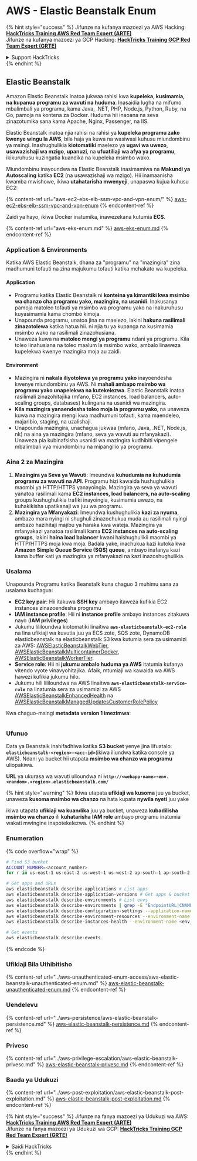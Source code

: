 # AWS - Elastic Beanstalk Enum

{% hint style="success" %}
Jifunze na kufanya mazoezi ya AWS Hacking:<img src="/.gitbook/assets/image.png" alt="" data-size="line">[**HackTricks Training AWS Red Team Expert (ARTE)**](https://training.hacktricks.xyz/courses/arte)<img src="/.gitbook/assets/image.png" alt="" data-size="line">\
Jifunze na kufanya mazoezi ya GCP Hacking: <img src="/.gitbook/assets/image (2).png" alt="" data-size="line">[**HackTricks Training GCP Red Team Expert (GRTE)**<img src="/.gitbook/assets/image (2).png" alt="" data-size="line">](https://training.hacktricks.xyz/courses/grte)

<details>

<summary>Support HackTricks</summary>

* Angalia [**mipango ya usajili**](https://github.com/sponsors/carlospolop)!
* **Jiunge na** 💬 [**kikundi cha Discord**](https://discord.gg/hRep4RUj7f) au [**kikundi cha telegram**](https://t.me/peass) au **tufuate** kwenye **Twitter** 🐦 [**@hacktricks\_live**](https://twitter.com/hacktricks\_live)**.**
* **Shiriki mbinu za udukuzi kwa kuwasilisha PRs kwa** [**HackTricks**](https://github.com/carlospolop/hacktricks) na [**HackTricks Cloud**](https://github.com/carlospolop/hacktricks-cloud) github repos.

</details>
{% endhint %}

## Elastic Beanstalk

Amazon Elastic Beanstalk inatoa jukwaa rahisi kwa **kupeleka, kusimamia, na kupanua programu za wavuti na huduma**. Inasaidia lugha na mifumo mbalimbali ya programu, kama Java, .NET, PHP, Node.js, Python, Ruby, na Go, pamoja na kontena za Docker. Huduma hii inaoana na seva zinazotumika sana kama Apache, Nginx, Passenger, na IIS.

Elastic Beanstalk inatoa njia rahisi na rahisi ya **kupeleka programu zako kwenye wingu la AWS**, bila haja ya kuwa na wasiwasi kuhusu miundombinu ya msingi. Inashughulikia **kiotomatiki** maelezo ya **ugavi wa uwezo**, **usawazishaji wa mzigo**, **upanuzi**, na **ufuatiliaji wa afya ya programu**, ikikuruhusu kuzingatia kuandika na kupeleka msimbo wako.

Miundombinu inayoundwa na Elastic Beanstalk inasimamiwa na **Makundi ya Autoscaling** katika **EC2** (na usawazishaji wa mzigo). Hii inamaanisha kwamba mwishowe, ikiwa **utahatarisha mwenyeji**, unapaswa kujua kuhusu EC2:

{% content-ref url="aws-ec2-ebs-elb-ssm-vpc-and-vpn-enum/" %}
[aws-ec2-ebs-elb-ssm-vpc-and-vpn-enum](aws-ec2-ebs-elb-ssm-vpc-and-vpn-enum/)
{% endcontent-ref %}

Zaidi ya hayo, ikiwa Docker inatumika, inawezekana kutumia **ECS**.

{% content-ref url="aws-eks-enum.md" %}
[aws-eks-enum.md](aws-eks-enum.md)
{% endcontent-ref %}

### Application & Environments

Katika AWS Elastic Beanstalk, dhana za "programu" na "mazingira" zina madhumuni tofauti na zina majukumu tofauti katika mchakato wa kupeleka.

#### Application

* Programu katika Elastic Beanstalk ni **konteina ya kimantiki kwa msimbo wa chanzo cha programu yako, mazingira, na usanidi**. Inakusanya pamoja matoleo tofauti ya msimbo wa programu yako na inakuruhusu kuyasimamia kama chombo kimoja.
* Unapounda programu, unatoa jina na maelezo, lakini **hakuna rasilimali zinazotolewa** katika hatua hii. ni njia tu ya kupanga na kusimamia msimbo wako na rasilimali zinazohusiana.
* Unaweza kuwa na **matoleo mengi ya programu** ndani ya programu. Kila toleo linahusiana na toleo maalum la msimbo wako, ambalo linaweza kupelekwa kwenye mazingira moja au zaidi.

#### Environment

* Mazingira ni **nakala iliyotolewa ya programu yako** inayoendesha kwenye miundombinu ya AWS. Ni **mahali ambapo msimbo wa programu yako unapelekwa na kutekelezwa**. Elastic Beanstalk inatoa rasilimali zinazohitajika (mfano, EC2 instances, load balancers, auto-scaling groups, databases) kulingana na usanidi wa mazingira.
* **Kila mazingira yanaendesha toleo moja la programu yako**, na unaweza kuwa na mazingira mengi kwa madhumuni tofauti, kama maendeleo, majaribio, staging, na uzalishaji.
* Unapounda mazingira, unachagua jukwaa (mfano, Java, .NET, Node.js, nk) na aina ya mazingira (mfano, seva ya wavuti au mfanyakazi). Unaweza pia kubinafsisha usanidi wa mazingira kudhibiti vipengele mbalimbali vya miundombinu na mipangilio ya programu.

### Aina 2 za Mazingira

1. **Mazingira ya Seva ya Wavuti**: Imeundwa **kuhudumia na kuhudumia programu za wavuti na API**. Programu hizi kawaida hushughulikia maombi ya HTTP/HTTPS yanayoingia. Mazingira ya seva ya wavuti yanatoa rasilimali kama **EC2 instances, load balancers, na auto-scaling** groups kushughulikia trafiki inayoingia, kusimamia uwezo, na kuhakikisha upatikanaji wa juu wa programu.
2. **Mazingira ya Mfanyakazi**: Imeundwa kushughulikia **kazi za nyuma**, ambazo mara nyingi ni shughuli zinazochukua muda au rasilimali nyingi ambazo hazihitaji majibu ya haraka kwa wateja. Mazingira ya mfanyakazi yanatoa rasilimali kama **EC2 instances na auto-scaling groups**, lakini **haina load balancer** kwani haishughulikii maombi ya HTTP/HTTPS moja kwa moja. Badala yake, inachukua kazi kutoka kwa **Amazon Simple Queue Service (SQS) queue**, ambayo inafanya kazi kama buffer kati ya mazingira ya mfanyakazi na kazi inazoshughulikia.

### Usalama

Unapounda Programu katika Beanstalk kuna chaguo 3 muhimu sana za usalama kuchagua:

* **EC2 key pair**: Hii itakuwa **SSH key** ambayo itaweza kufikia EC2 instances zinazoendesha programu
* **IAM instance profile**: Hii ni **instance profile** ambayo instances zitakuwa nayo (**IAM privileges**)
* Jukumu lililoundwa kiotomatiki linaitwa **`aws-elasticbeanstalk-ec2-role`** na lina ufikiaji wa kuvutia juu ya ECS zote, SQS zote, DynamoDB elasticbeanstalk na elasticbeanstalk S3 kwa kutumia sera za usimamizi za AWS: [AWSElasticBeanstalkWebTier](https://us-east-1.console.aws.amazon.com/iam/home#/policies/arn:aws:iam::aws:policy/AWSElasticBeanstalkWebTier), [AWSElasticBeanstalkMulticontainerDocker](https://us-east-1.console.aws.amazon.com/iam/home#/policies/arn:aws:iam::aws:policy/AWSElasticBeanstalkMulticontainerDocker), [AWSElasticBeanstalkWorkerTier](https://us-east-1.console.aws.amazon.com/iam/home#/policies/arn:aws:iam::aws:policy/AWSElasticBeanstalkWorkerTier).
* **Service role**: Hii ni **jukumu ambalo huduma ya AWS** itatumia kufanya vitendo vyote vinavyohitajika. Afaik, mtumiaji wa kawaida wa AWS hawezi kufikia jukumu hilo.
* Jukumu hili lililoundwa na AWS linaitwa **`aws-elasticbeanstalk-service-role`** na linatumia sera za usimamizi za AWS [AWSElasticBeanstalkEnhancedHealth](https://us-east-1.console.aws.amazon.com/iam/home#/policies/arn:aws:iam::aws:policy/service-role/AWSElasticBeanstalkEnhancedHealth) na [AWSElasticBeanstalkManagedUpdatesCustomerRolePolicy](https://us-east-1.console.aws.amazon.com/iamv2/home?region=us-east-1#/roles/details/aws-elasticbeanstalk-service-role?section=permissions)

Kwa chaguo-msingi **metadata version 1 imezimwa**:

<figure><img src="../../../.gitbook/assets/image (103).png" alt=""><figcaption></figcaption></figure>

### Ufunuo

Data ya Beanstalk inahifadhiwa katika **S3 bucket** yenye jina lifuatalo: **`elasticbeanstalk-<region>-<acc-id>`**(ikiwa iliundwa katika console ya AWS). Ndani ya bucket hii utapata **msimbo wa chanzo wa programu** uliopakiwa.

**URL** ya ukurasa wa wavuti ulioundwa ni **`http://<webapp-name>-env.<random>.<region>.elasticbeanstalk.com/`**

{% hint style="warning" %}
Ikiwa utapata **ufikiaji wa kusoma** juu ya bucket, unaweza **kusoma msimbo wa chanzo** na hata kupata **nywila nyeti** juu yake

ikiwa utapata **ufikiaji wa kuandika** juu ya bucket, unaweza **kubadilisha msimbo wa chanzo** ili **kuhatarisha** **IAM role** ambayo programu inatumia wakati mwingine inapotekelezwa.
{% endhint %}

### Enumeration

{% code overflow="wrap" %}
```bash
# Find S3 bucket
ACCOUNT_NUMBER=<account_number>
for r in us-east-1 us-east-2 us-west-1 us-west-2 ap-south-1 ap-south-2 ap-northeast-1 ap-northeast-2 ap-northeast-3 ap-southeast-1 ap-southeast-2 ap-southeast-3 ca-central-1 eu-central-1 eu-central-2 eu-west-1 eu-west-2 eu-west-3 eu-north-1 sa-east-1 af-south-1 ap-east-1 eu-south-1 eu-south-2 me-south-1 me-central-1; do aws s3 ls elasticbeanstalk-$r-$ACCOUNT_NUMBER 2>/dev/null && echo "Found in: elasticbeanstalk-$r-$ACCOUNT_NUMBER"; done

# Get apps and URLs
aws elasticbeanstalk describe-applications # List apps
aws elasticbeanstalk describe-application-versions # Get apps & bucket name with source code
aws elasticbeanstalk describe-environments # List envs
aws elasticbeanstalk describe-environments | grep -E "EndpointURL|CNAME"
aws elasticbeanstalk describe-configuration-settings --application-name <app_name> --environment-name <env_name>
aws elasticbeanstalk describe-environment-resources --environment-name <env_name> # Get env info such as SQS used queues
aws elasticbeanstalk describe-instances-health --environment-name <env_name> # Get the instances of an environment

# Get events
aws elasticbeanstalk describe-events
```
{% endcode %}

### Ufikiaji Bila Uthibitisho

{% content-ref url="../aws-unauthenticated-enum-access/aws-elastic-beanstalk-unauthenticated-enum.md" %}
[aws-elastic-beanstalk-unauthenticated-enum.md](../aws-unauthenticated-enum-access/aws-elastic-beanstalk-unauthenticated-enum.md)
{% endcontent-ref %}

### Uendelevu

{% content-ref url="../aws-persistence/aws-elastic-beanstalk-persistence.md" %}
[aws-elastic-beanstalk-persistence.md](../aws-persistence/aws-elastic-beanstalk-persistence.md)
{% endcontent-ref %}

### Privesc

{% content-ref url="../aws-privilege-escalation/aws-elastic-beanstalk-privesc.md" %}
[aws-elastic-beanstalk-privesc.md](../aws-privilege-escalation/aws-elastic-beanstalk-privesc.md)
{% endcontent-ref %}

### Baada ya Udukuzi

{% content-ref url="../aws-post-exploitation/aws-elastic-beanstalk-post-exploitation.md" %}
[aws-elastic-beanstalk-post-exploitation.md](../aws-post-exploitation/aws-elastic-beanstalk-post-exploitation.md)
{% endcontent-ref %}

{% hint style="success" %}
Jifunze na fanya mazoezi ya Udukuzi wa AWS:<img src="/.gitbook/assets/image.png" alt="" data-size="line">[**HackTricks Training AWS Red Team Expert (ARTE)**](https://training.hacktricks.xyz/courses/arte)<img src="/.gitbook/assets/image.png" alt="" data-size="line">\
Jifunze na fanya mazoezi ya Udukuzi wa GCP: <img src="/.gitbook/assets/image (2).png" alt="" data-size="line">[**HackTricks Training GCP Red Team Expert (GRTE)**<img src="/.gitbook/assets/image (2).png" alt="" data-size="line">](https://training.hacktricks.xyz/courses/grte)

<details>

<summary>Saidi HackTricks</summary>

* Angalia [**mipango ya usajili**](https://github.com/sponsors/carlospolop)!
* **Jiunge na** 💬 [**kikundi cha Discord**](https://discord.gg/hRep4RUj7f) au [**kikundi cha telegram**](https://t.me/peass) au **tufuate** kwenye **Twitter** 🐦 [**@hacktricks\_live**](https://twitter.com/hacktricks\_live)**.**
* **Shiriki mbinu za udukuzi kwa kuwasilisha PRs kwenye** [**HackTricks**](https://github.com/carlospolop/hacktricks) na [**HackTricks Cloud**](https://github.com/carlospolop/hacktricks-cloud) repos za github.

</details>
{% endhint %}
